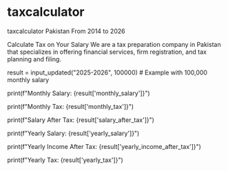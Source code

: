 # taxcalculator
taxcalculator Pakistan From 2014 to 2026

Calculate Tax on Your Salary
We are a tax preparation company in Pakistan that specializes in offering financial services, firm registration, and tax planning and filing.


result = input_updated("2025-2026", 100000)  # Example with 100,000 monthly salary

print(f"Monthly Salary: {result['monthly_salary']}")

print(f"Monthly Tax: {result['monthly_tax']}")

print(f"Salary After Tax: {result['salary_after_tax']}")

print(f"Yearly Salary: {result['yearly_salary']}")

print(f"Yearly Income After Tax: {result['yearly_income_after_tax']}")

print(f"Yearly Tax: {result['yearly_tax']}")
